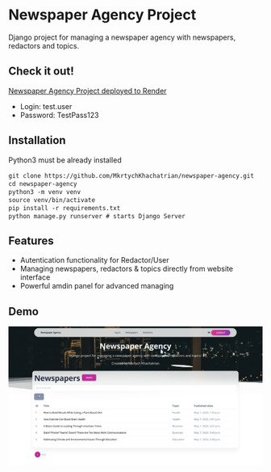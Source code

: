 # Newspaper Agency Project

Django project for managing a newspaper agency with newspapers, redactors and topics.

## Check it out!

[Newspaper Agency Project deployed to Render](https://newspaper-agency-xfk4.onrender.com/)
* Login: test.user
* Password: TestPass123

## Installation

Python3 must be already installed

```shell
git clone https://github.com/MkrtychKhachatrian/newspaper-agency.git
cd newspaper-agency
python3 -m venv venv
source venv/bin/activate
pip install -r requirements.txt
python manage.py runserver # starts Django Server
```

## Features

* Autentication functionality for Redactor/User
* Managing newspapers, redactors & topics directly from website interface
* Powerful amdin panel for advanced managing

## Demo

![Website Interface](static/assets/img/demo-newspaper-list.png)
